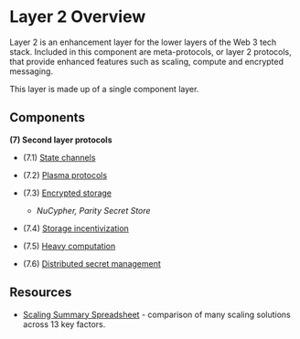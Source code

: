 # Layer 2 Overview

Layer 2 is an enhancement layer for the lower layers of the Web 3 tech stack. Included in this component are meta-protocols, or layer 2 protocols, that provide enhanced features such as scaling, compute and encrypted messaging.

This layer is made up of a single component layer.

## Components

**(7) Second layer protocols**

  * (7.1) [State channels](state_channels.md)
  * (7.2) [Plasma protocols](plasma_protocols.md)
  * (7.3) [Encrypted storage](encrypted_storage.md)

    - _NuCypher, Parity Secret Store_


  * (7.4) [Storage incentivization](storage_incentivization.md)
  * (7.5) [Heavy computation](heavy_computation.md)
  * (7.6) [Distributed secret management](distributed_secret_management.md)


## Resources

  * [Scaling Summary Spreadsheet](https://docs.google.com/spreadsheets/d/1BQ0bK_LhSQvxtvXryVoIcmxeKMuVJCq6oD0aS5_hpC8/edit) - comparison of many scaling solutions across 13 key factors.
